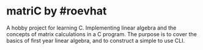 matriC by #roevhat
==================
A hobby project for learning C. Implementing linear algebra and the concepts of matrix calculations in a C program. The purpose is to cover the basics of first year linear algebra, and to construct a simple to use CLI.

